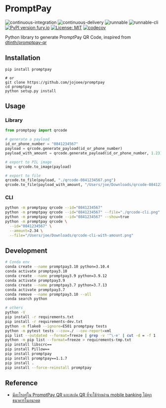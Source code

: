 # PromptPay

![continuous-integration](https://github.com/jojoee/promptpay/workflows/continuous-integration/badge.svg?branch=master)
![continuous-delivery](https://github.com/jojoee/promptpay/workflows/continuous-delivery/badge.svg?branch=master)
![runnable](https://github.com/jojoee/promptpay/workflows/runnable/badge.svg?branch=master)
![runnable-cli](https://github.com/jojoee/promptpay/workflows/runnable-cli/badge.svg?branch=master)
[![PyPI version fury.io](https://badge.fury.io/py/promptpay.svg)](https://pypi.python.org/pypi/promptpay/)
[![License: MIT](https://img.shields.io/badge/License-MIT-yellow.svg)](https://opensource.org/licenses/MIT)
[![codecov](https://codecov.io/gh/jojoee/promptpay/branch/master/graph/badge.svg)](https://codecov.io/gh/jojoee/promptpay)

Python library to generate PromptPay QR Code, inspired from [dtinth/promptpay-qr](https://github.com/dtinth/promptpay-qr)

## Installation

```
pip install promptpay

# or
git clone https://github.com/jojoee/promptpay
cd promptpay
python setup.py install
```

## Usage

### Library

```python
from promptpay import qrcode

# generate a payload
id_or_phone_number = "0841234567"
payload = qrcode.generate_payload(id_or_phone_number)
payload_with_amount = qrcode.generate_payload(id_or_phone_number, 1.23)

# export to PIL image
img = qrcode.to_image(payload)

# export to file
qrcode.to_file(payload, "./qrcode-0841234567.png")
qrcode.to_file(payload_with_amount, "/Users/joe/Downloads/qrcode-0841234567.png") 
```

### CLI

```bash
python -m promptpay qrcode --id="0841234567"
python -m promptpay qrcode --id="0841234567" --file="./qrcode-cli.png"
python -m promptpay qrcode --id="0841234567" --show=true
python -m promptpay qrcode \
  --id="0841234567" \
  --amount=2.34 \
  --file="/Users/joe/Downloads/qrcode-cli-with-amount.png"
```

## Development

```bash
# Conda env
conda create --name promptpay3.10 python=3.10.4
conda activate promptpay3.10
conda create --name promptpay3.9 python=3.9.12
conda activate promptpay3.9
conda create --name promptpay3.7 python=3.7.13
conda activate promptpay3.7
conda remove --name promptpay3.10 --all
conda search python

# others
python -V
pip install -r requirements.txt
pip install -r requirements-dev.txt
python -m flake8 --ignore=E501 promptpay tests
python -m pytest tests --cov=./ --cov-report=xml
pip list --outdated --format=freeze | grep -v '^\-e' | cut -d = -f 1  | xargs -n1 pip install -U
python -m pip list --format=freeze > requirements-tmp.txt
pip install libscrc==
pip install Pillow==
pip install promptpay
pip install promptpay==1.1.7
pip install .
pip install --force-reinstall promptpay
```

## Reference

- [มีอะไรอยู่ใน PromptPay QR แกะสเปค QR ที่จะใช้จ่ายผ่าน mobile banking ได้ทุกธนาคารในอนาคต](https://www.blognone.com/node/95133)

